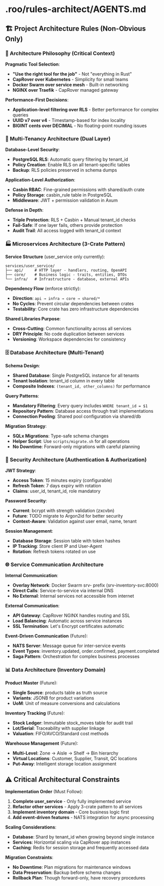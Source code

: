 # .roo/rules-architect/AGENTS.md

## 🏗️ Project Architecture Rules (Non-Obvious Only)

### 🎯 Architecture Philosophy (Critical Context)

**Pragmatic Tool Selection**:
- **"Use the right tool for the job"** - Not "everything in Rust"
- **CapRover over Kubernetes** - Simplicity for small teams
- **Docker Swarm over service mesh** - Built-in networking
- **NGINX over Traefik** - CapRover managed gateway

**Performance-First Decisions**:
- **Application-level filtering over RLS** - Better performance for complex queries
- **UUID v7 over v4** - Timestamp-based for index locality
- **BIGINT cents over DECIMAL** - No floating-point rounding issues

### 🏢 Multi-Tenancy Architecture (Dual Layer)

**Database-Level Security**:
- **PostgreSQL RLS**: Automatic query filtering by tenant_id
- **Policy Creation**: Enable RLS on all tenant-specific tables
- **Backup**: RLS policies preserved in schema dumps

**Application-Level Authorization**:
- **Casbin RBAC**: Fine-grained permissions with shared/auth crate
- **Policy Storage**: casbin_rule table in PostgreSQL
- **Middleware**: JWT + permission validation in Axum

**Defense in Depth**:
- **Triple Protection**: RLS + Casbin + Manual tenant_id checks
- **Fail-Safe**: If one layer fails, others provide protection
- **Audit Trail**: All access logged with tenant_id context

### 🏭 Microservices Architecture (3-Crate Pattern)

**Service Structure** (user_service only currently):
```
services/user_service/
├── api/     # HTTP layer - handlers, routing, OpenAPI
├── core/    # Business logic - traits, entities, DTOs
└── infra/   # Infrastructure - database, external APIs
```

**Dependency Flow** (enforce strictly):
- **Direction**: `api → infra → core → shared/*`
- **No Cycles**: Prevent circular dependencies between crates
- **Testability**: Core crate has zero infrastructure dependencies

**Shared Libraries Purpose**:
- **Cross-Cutting**: Common functionality across all services
- **DRY Principle**: No code duplication between services
- **Versioning**: Workspace dependencies for consistency

### 🗄️ Database Architecture (Multi-Tenant)

**Schema Design**:
- **Shared Database**: Single PostgreSQL instance for all tenants
- **Tenant Isolation**: tenant_id column in every table
- **Composite Indexes**: `(tenant_id, other_columns)` for performance

**Query Patterns**:
- **Mandatory Filtering**: Every query includes `WHERE tenant_id = $1`
- **Repository Pattern**: Database access through trait implementations
- **Connection Pooling**: Shared pool configuration via shared/db

**Migration Strategy**:
- **SQLx Migrations**: Type-safe schema changes
- **Helper Script**: Use `scripts/migrate.sh` for all operations
- **No Downtime**: Forward-only migrations with careful planning

### 🔐 Security Architecture (Authentication & Authorization)

**JWT Strategy**:
- **Access Token**: 15 minutes expiry (configurable)
- **Refresh Token**: 7 days expiry with rotation
- **Claims**: user_id, tenant_id, role mandatory

**Password Security**:
- **Current**: bcrypt with strength validation (zxcvbn)
- **Future**: TODO migrate to Argon2id for better security
- **Context-Aware**: Validation against user email, name, tenant

**Session Management**:
- **Database Storage**: Session table with token hashes
- **IP Tracking**: Store client IP and User-Agent
- **Rotation**: Refresh tokens rotated on use

### 🌐 Service Communication Architecture

**Internal Communication**:
- **Overlay Network**: Docker Swarm srv- prefix (srv-inventory-svc:8000)
- **Direct Calls**: Service-to-service via internal DNS
- **No External**: Internal services not accessible from internet

**External Communication**:
- **API Gateway**: CapRover NGINX handles routing and SSL
- **Load Balancing**: Automatic across service instances
- **SSL Termination**: Let's Encrypt certificates automatic

**Event-Driven Communication** (Future):
- **NATS Server**: Message queue for inter-service events
- **Event Types**: inventory.updated, order.confirmed, payment.completed
- **Saga Pattern**: Orchestration for complex business processes

### 📊 Data Architecture (Inventory Domain)

**Product Master** (Future):
- **Single Source**: products table as truth source
- **Variants**: JSONB for product variations
- **UoM**: Unit of measure conversions and calculations

**Inventory Tracking** (Future):
- **Stock Ledger**: Immutable stock_moves table for audit trail
- **Lot/Serial**: Traceability with supplier linkage
- **Valuation**: FIFO/AVCO/Standard cost methods

**Warehouse Management** (Future):
- **Multi-Level**: Zone → Aisle → Shelf → Bin hierarchy
- **Virtual Locations**: Customer, Supplier, Transit, QC locations
- **Put-Away**: Intelligent storage location assignment

## ⚠️ Critical Architectural Constraints

**Implementation Order** (Must Follow):
1. **Complete user_service** - Only fully implemented service
2. **Refactor other services** - Apply 3-crate pattern to all services
3. **Implement inventory domain** - Core business logic first
4. **Add event-driven features** - NATS integration for async processing

**Scaling Considerations**:
- **Database**: Shard by tenant_id when growing beyond single instance
- **Services**: Horizontal scaling via CapRover app instances
- **Caching**: Redis for session storage and frequently accessed data

**Migration Constraints**:
- **No Downtime**: Plan migrations for maintenance windows
- **Data Preservation**: Backup before schema changes
- **Rollback Plan**: Though forward-only, have recovery procedures
